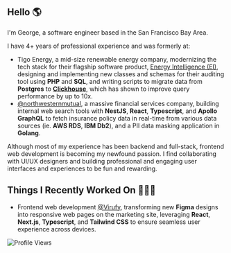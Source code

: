 ## Hello 🌎

I'm George, a software engineer based in the San Francisco Bay Area.

I have 4+ years of professional experience and was formerly at:
- Tigo Energy, a mid-size renewable energy company, modernizing the tech stack for their flagship software product, [Energy Intelligence (EI)](https://www.tigoenergy.com/monitoring), designing and implementing new classes and schemas for their auditing tool using **PHP** and **SQL**, and writing scripts to migrate data from **Postgres** to [**Clickhouse**](https://clickhouse.com/), which has shown to improve query performance by up to 10x.
- [@northwesternmutual](https://github.com/northwesternmutual), a massive financial services company, building internal web search tools with **NestJS**, **React**, **Typescript**, and **Apollo GraphQL** to fetch insurance policy data in real-time from various data sources (ie. **AWS RDS**, **IBM Db2**), and a PII data masking application in **Golang**.

Although most of my experience has been backend and full-stack, frontend web development is becoming my newfound passion. I find collaborating with UI/UX designers and building professional and engaging user interfaces and experiences to be fun and rewarding.

## Things I Recently Worked On 🧑🏻‍💻

- Frontend web development [@Virufy](https://gevuong.github.io/minimal-i18n-with-app-router/en), transforming new **Figma** designs into responsive web pages on the marketing site, leveraging **React**, **Next.js**, **Typescript**, and **Tailwind CSS** to ensure seamless user experience across devices.

![Profile Views](https://komarev.com/ghpvc/?username=gevuong&color=green)
